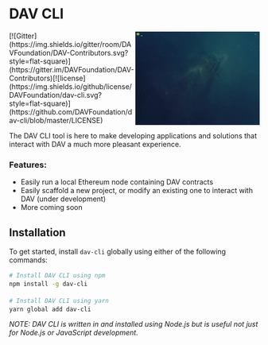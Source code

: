 # DAV CLI
<img src="./resources/images/dav-cli.gif" width="250" align="right" />
[![Gitter](https://img.shields.io/gitter/room/DAVFoundation/DAV-Contributors.svg?style=flat-square)](https://gitter.im/DAVFoundation/DAV-Contributors)[![license](https://img.shields.io/github/license/DAVFoundation/dav-cli.svg?style=flat-square)](https://github.com/DAVFoundation/dav-cli/blob/master/LICENSE)

The DAV CLI tool is here to make developing applications and solutions that interact with DAV a much more pleasant experience.

### Features:

* Easily run a local Ethereum node containing DAV contracts
* Easily scaffold a new project, or modify an existing one to interact with DAV (under development)
* More coming soon

## Installation

To get started, install `dav-cli` globally using either of the following commands:

```bash
# Install DAV CLI using npm
npm install -g dav-cli

# Install DAV CLI using yarn
yarn global add dav-cli
```

*NOTE: DAV CLI is written in and installed using Node.js but is useful not just for Node.js or JavaScript development.*
